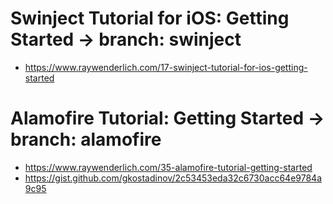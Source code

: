 # Swinject Tutorial for iOS: Getting Started -> branch: swinject
  - https://www.raywenderlich.com/17-swinject-tutorial-for-ios-getting-started
  
# Alamofire Tutorial: Getting Started -> branch: alamofire
  - https://www.raywenderlich.com/35-alamofire-tutorial-getting-started
  - https://gist.github.com/gkostadinov/2c53453eda32c6730acc64e9784a9c95  
